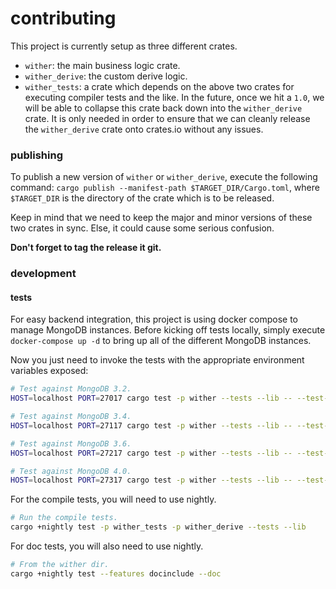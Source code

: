 contributing
============
This project is currently setup as three different crates.

- `wither`: the main business logic crate.
- `wither_derive`: the custom derive logic.
- `wither_tests`: a crate which depends on the above two crates for executing compiler tests and the like. In the future, once we hit a `1.0`, we will be able to collapse this crate back down into the `wither_derive` crate. It is only needed in order to ensure that we can cleanly release the `wither_derive` crate onto crates.io without any issues.

### publishing
To publish a new version of `wither` or `wither_derive`, execute the following command: `cargo publish --manifest-path $TARGET_DIR/Cargo.toml`, where `$TARGET_DIR` is the directory of the crate which is to be released.

Keep in mind that we need to keep the major and minor versions of these two crates in sync. Else, it could cause some serious confusion.

**Don't forget to tag the release it git.**

### development
#### tests
For easy backend integration, this project is using docker compose to manage MongoDB instances. Before kicking off tests locally, simply execute `docker-compose up -d` to bring up all of the different MongoDB instances.

Now you just need to invoke the tests with the appropriate environment variables exposed:

```bash
# Test against MongoDB 3.2.
HOST=localhost PORT=27017 cargo test -p wither --tests --lib -- --test-threads=1

# Test against MongoDB 3.4.
HOST=localhost PORT=27117 cargo test -p wither --tests --lib -- --test-threads=1

# Test against MongoDB 3.6.
HOST=localhost PORT=27217 cargo test -p wither --tests --lib -- --test-threads=1

# Test against MongoDB 4.0.
HOST=localhost PORT=27317 cargo test -p wither --tests --lib -- --test-threads=1
```

For the compile tests, you will need to use nightly.

```bash
# Run the compile tests.
cargo +nightly test -p wither_tests -p wither_derive --tests --lib
```

For doc tests, you will also need to use nightly.

```bash
# From the wither dir.
cargo +nightly test --features docinclude --doc
```

